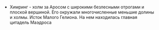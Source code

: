 *   Химринг - холм за Аросом с широкими безлесными отрогами и плоской
    вершиной. Его окружали многочисленные меньшие долины и холмы. Исток
    Малого Гелиона. На нем находилась главная цитадель Маэдроса
